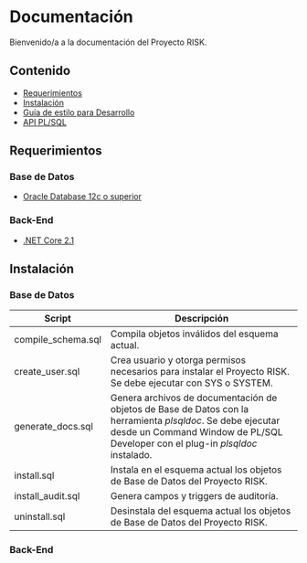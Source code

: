 # Documentación

Bienvenido/a a la documentación del Proyecto RISK.

## Contenido
* [Requerimientos](#requerimientos)
* [Instalación](#instalación)
* [Guía de estilo para Desarrollo](database/styleguide.md)
* [API PL/SQL](database/plsqldoc/index.html)

## Requerimientos
### Base de Datos
* [Oracle Database 12c o superior](https://www.oracle.com/database/technologies/xe-downloads.html)

### Back-End
* [.NET Core 2.1](https://dotnet.microsoft.com/download/dotnet-core/2.1)

## Instalación
### Base de Datos

Script|Descripción
------|-----------
compile_schema.sql|Compila objetos inválidos del esquema actual.
create_user.sql|Crea usuario y otorga permisos necesarios para instalar el Proyecto RISK. Se debe ejecutar con SYS o SYSTEM.
generate_docs.sql|Genera archivos de documentación de objetos de Base de Datos con la herramienta *plsqldoc*. Se debe ejecutar desde un Command Window de PL/SQL Developer con el plug-in *plsqldoc* instalado.
install.sql|Instala en el esquema actual los objetos de Base de Datos del Proyecto RISK.
install_audit.sql|Genera campos y triggers de auditoría.
uninstall.sql|Desinstala del esquema actual los objetos de Base de Datos del Proyecto RISK.

### Back-End